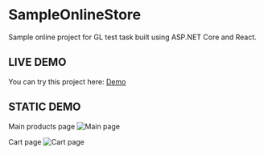 # SampleOnlineStore
Sample online project for GL test task built using ASP.NET Core and React.

LIVE DEMO
---------
 You can try this project here: [Demo](https://sampleonlinestore20190828123734.azurewebsites.net/)
 
STATIC DEMO
-----------
Main products page
![Main page](https://imgur.com/OPAFfJy.png)  

Cart page
![Cart page](https://imgur.com/0gAV48O.png)
